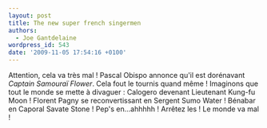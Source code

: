 ```yaml
---
layout: post
title: The new super french singermen
authors:
  - Joe Gantdelaine
wordpress_id: 543
date: '2009-11-05 17:54:16 +0100'
---
```

Attention, cela va très mal ! Pascal Obispo annonce qu'il est dorénavant *Captain Samouraï Flower*. Cela fout le tournis quand même ! Imaginons que tout le monde se mette à divaguer : Calogero devenant Lieutenant Kung-fu Moon ! Florent Pagny se reconvertissant en Sergent Sumo Water ! Bénabar en Caporal Savate Stone ! Pep's en...ahhhhh ! Arrêtez les ! Le monde va mal !
